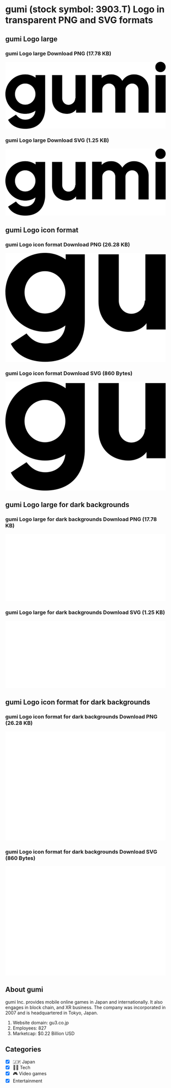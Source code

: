 # gumi (stock symbol: 3903.T) Logo in transparent PNG and SVG formats

## gumi Logo large

### gumi Logo large Download PNG (17.78 KB)

![gumi Logo large Download PNG (17.78 KB)](/img/orig/3903.T_BIG-c8e4f2e0.png)

### gumi Logo large Download SVG (1.25 KB)

![gumi Logo large Download SVG (1.25 KB)](/img/orig/3903.T_BIG-c36b521d.svg)

## gumi Logo icon format

### gumi Logo icon format Download PNG (26.28 KB)

![gumi Logo icon format Download PNG (26.28 KB)](/img/orig/3903.T-85eb7088.png)

### gumi Logo icon format Download SVG (860 Bytes)

![gumi Logo icon format Download SVG (860 Bytes)](/img/orig/3903.T-a0538cc7.svg)

## gumi Logo large for dark backgrounds

### gumi Logo large for dark backgrounds Download PNG (17.78 KB)

![gumi Logo large for dark backgrounds Download PNG (17.78 KB)](/img/orig/3903.T_BIG.D-901d1d35.png)

### gumi Logo large for dark backgrounds Download SVG (1.25 KB)

![gumi Logo large for dark backgrounds Download SVG (1.25 KB)](/img/orig/3903.T_BIG.D-f833772a.svg)

## gumi Logo icon format for dark backgrounds

### gumi Logo icon format for dark backgrounds Download PNG (26.28 KB)

![gumi Logo icon format for dark backgrounds Download PNG (26.28 KB)](/img/orig/3903.T.D-9cdffa2f.png)

### gumi Logo icon format for dark backgrounds Download SVG (860 Bytes)

![gumi Logo icon format for dark backgrounds Download SVG (860 Bytes)](/img/orig/3903.T.D-d801eb21.svg)

## About gumi

gumi Inc. provides mobile online games in Japan and internationally. It also engages in block chain, and XR business. The company was incorporated in 2007 and is headquartered in Tokyo, Japan.

1. Website domain: gu3.co.jp
2. Employees: 827
3. Marketcap: $0.22 Billion USD


## Categories
- [x] 🇯🇵 Japan
- [x] 👩‍💻 Tech
- [x] 🎮 Video games
- [x] Entertainment
